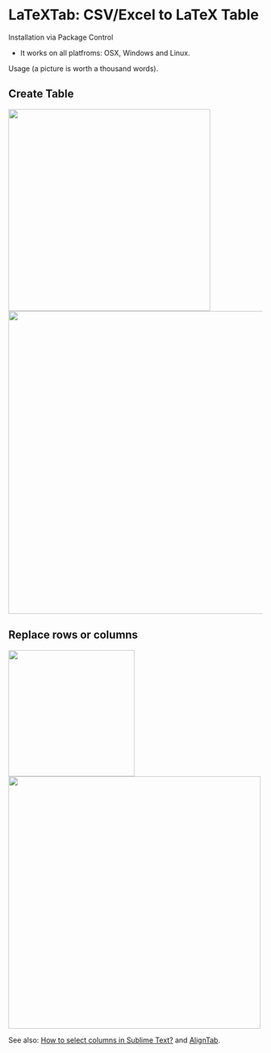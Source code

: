 LaTeXTab: CSV/Excel to LaTeX Table
====

Installation via Package Control

* It works on all platfroms: OSX, Windows and Linux.

Usage (a picture is worth a thousand words).

## Create Table

<img width='400' src="https://raw.github.com/randy3k/LaTeXTab/fig/excel1.png">
<img width='600' src="https://raw.github.com/randy3k/LaTeXTab/fig/st1.png">

## Replace rows or columns

<img width='250' src="https://raw.github.com/randy3k/LaTeXTab/fig/excel2.png">
<img width='500' src="https://raw.github.com/randy3k/LaTeXTab/fig/st2.png">

See also: [How to select columns in Sublime Text?](http://www.sublimetext.com/docs/3/column_selection.html) and [AlignTab](https://github.com/randy3k/AlignTab).